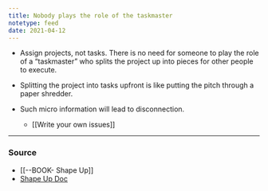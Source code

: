 ```yaml
---
title: Nobody plays the role of the taskmaster
notetype: feed
date: 2021-04-12
---
```


- Assign projects, not tasks. There is no need for someone to play the role of a “taskmaster” who splits the project up into pieces for other people to execute.

- Splitting the project into tasks upfront is like putting the pitch through a paper shredder. 
- Such micro information will lead to disconnection. 
	- [[Write your own issues]]

---

### Source

- [[--BOOK- Shape Up]]
- [Shape Up Doc](https://basecamp.com/shapeup/3.1-chapter-10#assign-projects-not-tasks)